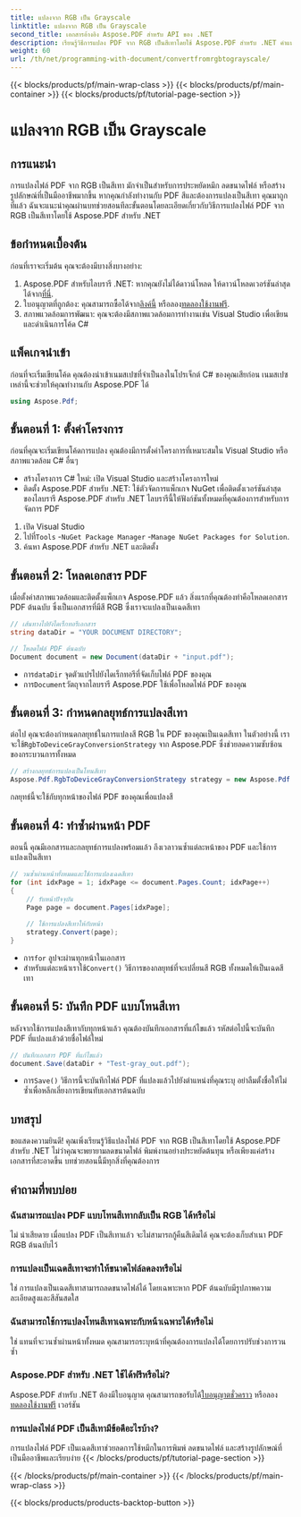 ```yaml
---
title: แปลงจาก RGB เป็น Grayscale
linktitle: แปลงจาก RGB เป็น Grayscale
second_title: เอกสารอ้างอิง Aspose.PDF สำหรับ API ของ .NET
description: เรียนรู้วิธีการแปลง PDF จาก RGB เป็นสีเทาโดยใช้ Aspose.PDF สำหรับ .NET คำแนะนำทีละขั้นตอนเพื่อลดความซับซ้อนในการแปลง PDF เป็นสีและประหยัดพื้นที่ไฟล์
weight: 60
url: /th/net/programming-with-document/convertfromrgbtograyscale/
---
```


{{< blocks/products/pf/main-wrap-class >}}
{{< blocks/products/pf/main-container >}}
{{< blocks/products/pf/tutorial-page-section >}}

# แปลงจาก RGB เป็น Grayscale

## การแนะนำ

การแปลงไฟล์ PDF จาก RGB เป็นสีเทา มักจำเป็นสำหรับการประหยัดหมึก ลดขนาดไฟล์ หรือสร้างรูปลักษณ์ที่เป็นมืออาชีพมากขึ้น หากคุณกำลังทำงานกับ PDF สีและต้องการแปลงเป็นสีเทา คุณมาถูกที่แล้ว ฉันจะแนะนำคุณผ่านบทช่วยสอนทีละขั้นตอนโดยละเอียดเกี่ยวกับวิธีการแปลงไฟล์ PDF จาก RGB เป็นสีเทาโดยใช้ Aspose.PDF สำหรับ .NET

## ข้อกำหนดเบื้องต้น

ก่อนที่เราจะเริ่มต้น คุณจะต้องมีบางสิ่งบางอย่าง:

1.  Aspose.PDF สำหรับไลบรารี .NET: หากคุณยังไม่ได้ดาวน์โหลด ให้ดาวน์โหลดเวอร์ชันล่าสุดได้จาก[ที่นี่](https://releases.aspose.com/pdf/net/).
2.  ใบอนุญาตที่ถูกต้อง: คุณสามารถซื้อได้จาก[ลิงค์นี้](https://purchase.aspose.com/buy) หรือลอง[ทดลองใช้งานฟรี](https://releases.aspose.com/).
3. สภาพแวดล้อมการพัฒนา: คุณจะต้องมีสภาพแวดล้อมการทำงานเช่น Visual Studio เพื่อเขียนและดำเนินการโค้ด C#

## แพ็คเกจนำเข้า

ก่อนที่จะเริ่มเขียนโค้ด คุณต้องนำเข้าเนมสเปซที่จำเป็นลงในโปรเจ็กต์ C# ของคุณเสียก่อน เนมสเปซเหล่านี้จะช่วยให้คุณทำงานกับ Aspose.PDF ได้

```csharp
using Aspose.Pdf;
```

## ขั้นตอนที่ 1: ตั้งค่าโครงการ

ก่อนที่คุณจะเริ่มเขียนโค้ดการแปลง คุณต้องมีการตั้งค่าโครงการที่เหมาะสมใน Visual Studio หรือสภาพแวดล้อม C# อื่นๆ

- สร้างโครงการ C# ใหม่: เปิด Visual Studio และสร้างโครงการใหม่
- ติดตั้ง Aspose.PDF สำหรับ .NET: ใช้ตัวจัดการแพ็กเกจ NuGet เพื่อติดตั้งเวอร์ชันล่าสุดของไลบรารี Aspose.PDF สำหรับ .NET ไลบรารีนี้ให้ฟังก์ชันทั้งหมดที่คุณต้องการสำหรับการจัดการ PDF

1. เปิด Visual Studio
2.  ไปที่`Tools` -`NuGet Package Manager` -`Manage NuGet Packages for Solution`.
3. ค้นหา Aspose.PDF สำหรับ .NET และติดตั้ง

## ขั้นตอนที่ 2: โหลดเอกสาร PDF

เมื่อตั้งค่าสภาพแวดล้อมและติดตั้งแพ็กเกจ Aspose.PDF แล้ว สิ่งแรกที่คุณต้องทำคือโหลดเอกสาร PDF ต้นฉบับ ซึ่งเป็นเอกสารที่มีสี RGB ซึ่งเราจะแปลงเป็นเฉดสีเทา

```csharp
// เส้นทางไปยังไดเร็กทอรีเอกสาร
string dataDir = "YOUR DOCUMENT DIRECTORY";

// โหลดไฟล์ PDF ต้นฉบับ
Document document = new Document(dataDir + "input.pdf");
```

-  การ`dataDir` จุดตัวแปรไปยังไดเร็กทอรีที่จัดเก็บไฟล์ PDF ของคุณ
-  การ`Document`วัตถุจากไลบรารี Aspose.PDF ใช้เพื่อโหลดไฟล์ PDF ของคุณ

## ขั้นตอนที่ 3: กำหนดกลยุทธ์การแปลงสีเทา

 ต่อไป คุณจะต้องกำหนดกลยุทธ์ในการแปลงสี RGB ใน PDF ของคุณเป็นเฉดสีเทา ในตัวอย่างนี้ เราจะใช้`RgbToDeviceGrayConversionStrategy` จาก Aspose.PDF ซึ่งช่วยลดความซับซ้อนของกระบวนการทั้งหมด

```csharp
// สร้างกลยุทธ์การแปลงเป็นโทนสีเทา
Aspose.Pdf.RgbToDeviceGrayConversionStrategy strategy = new Aspose.Pdf.RgbToDeviceGrayConversionStrategy();
```

กลยุทธ์นี้จะใช้กับทุกหน้าของไฟล์ PDF ของคุณเพื่อแปลงสี

## ขั้นตอนที่ 4: ทำซ้ำผ่านหน้า PDF

ตอนนี้ คุณมีเอกสารและกลยุทธ์การแปลงพร้อมแล้ว ถึงเวลาวนซ้ำแต่ละหน้าของ PDF และใช้การแปลงเป็นสีเทา 

```csharp
// วนซ้ำผ่านหน้าทั้งหมดและใช้การแปลงเฉดสีเทา
for (int idxPage = 1; idxPage <= document.Pages.Count; idxPage++)
{
    // รับหน้าปัจจุบัน
    Page page = document.Pages[idxPage];
    
    // ใช้การแปลงสีเทาให้กับหน้า
    strategy.Convert(page);
}
```

-  การ`for` ลูปจะผ่านทุกหน้าในเอกสาร
-  สำหรับแต่ละหน้าเราใช้`Convert()` วิธีการของกลยุทธ์ที่จะเปลี่ยนสี RGB ทั้งหมดให้เป็นเฉดสีเทา

## ขั้นตอนที่ 5: บันทึก PDF แบบโทนสีเทา

หลังจากใช้การแปลงสีเทากับทุกหน้าแล้ว คุณต้องบันทึกเอกสารที่แก้ไขแล้ว รหัสต่อไปนี้จะบันทึก PDF ที่แปลงแล้วด้วยชื่อไฟล์ใหม่

```csharp
// บันทึกเอกสาร PDF ที่แก้ไขแล้ว
document.Save(dataDir + "Test-gray_out.pdf");
```

-  การ`Save()` วิธีการนี้จะบันทึกไฟล์ PDF ที่แปลงแล้วไปยังตำแหน่งที่คุณระบุ อย่าลืมตั้งชื่อให้ไม่ซ้ำเพื่อหลีกเลี่ยงการเขียนทับเอกสารต้นฉบับ

## บทสรุป

ขอแสดงความยินดี! คุณเพิ่งเรียนรู้วิธีแปลงไฟล์ PDF จาก RGB เป็นสีเทาโดยใช้ Aspose.PDF สำหรับ .NET ไม่ว่าคุณจะพยายามลดขนาดไฟล์ พิมพ์งานอย่างประหยัดต้นทุน หรือเพียงแค่สร้างเอกสารที่สะอาดขึ้น บทช่วยสอนนี้มีทุกสิ่งที่คุณต้องการ

## คำถามที่พบบ่อย

### ฉันสามารถแปลง PDF แบบโทนสีเทากลับเป็น RGB ได้หรือไม่

ไม่ น่าเสียดาย เมื่อแปลง PDF เป็นสีเทาแล้ว จะไม่สามารถกู้คืนสีเดิมได้ คุณจะต้องเก็บสำเนา PDF RGB ต้นฉบับไว้

### การแปลงเป็นเฉดสีเทาจะทำให้ขนาดไฟล์ลดลงหรือไม่

ใช่ การแปลงเป็นเฉดสีเทาสามารถลดขนาดไฟล์ได้ โดยเฉพาะหาก PDF ต้นฉบับมีรูปภาพความละเอียดสูงและสีสันสดใส

### ฉันสามารถใช้การแปลงโทนสีเทาเฉพาะกับหน้าเฉพาะได้หรือไม่

ใช่ แทนที่จะวนซ้ำผ่านหน้าทั้งหมด คุณสามารถระบุหน้าที่คุณต้องการแปลงได้โดยการปรับช่วงการวนซ้ำ

### Aspose.PDF สำหรับ .NET ใช้ได้ฟรีหรือไม่?

 Aspose.PDF สำหรับ .NET ต้องมีใบอนุญาต คุณสามารถขอรับได้[ใบอนุญาตชั่วคราว](https://purchase.aspose.com/temporary-license/) หรือลอง[ทดลองใช้งานฟรี](https://releases.aspose.com/) เวอร์ชัน

### การแปลงไฟล์ PDF เป็นสีเทามีข้อดีอะไรบ้าง?

การแปลงไฟล์ PDF เป็นเฉดสีเทาช่วยลดการใช้หมึกในการพิมพ์ ลดขนาดไฟล์ และสร้างรูปลักษณ์ที่เป็นมืออาชีพและเรียบง่าย
{{< /blocks/products/pf/tutorial-page-section >}}

{{< /blocks/products/pf/main-container >}}
{{< /blocks/products/pf/main-wrap-class >}}

{{< blocks/products/products-backtop-button >}}
